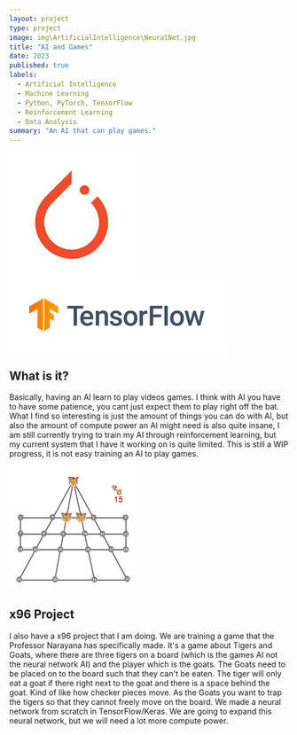 ```yaml
---
layout: project
type: project
image: img\ArtificialIntelligence\NeuralNet.jpg
title: "AI and Games"
date: 2023
published: true
labels:
  - Artificial Intelligence
  - Machine Learning
  - Python, PyTorch, TensorFlow
  - Reinforcement Learning
  - Data Analysis
summary: "An AI that can play games."
---
```


<img class="img-fluid" src="../img/ArtificialIntelligence/PyTorch.png">
<img class="img-fluid" src="../img/ArtificialIntelligence/TensorFlow.png">

## What is it?

Basically, having an AI learn to play videos games. I think with AI you have to have some patience, you cant just expect them to play right off the bat. What I find so interesting is just the amount of things you can do with AI, but also the amount of compute power an AI might need is also quite insane, I am still currently trying to train my AI through reinforcement learning, but my current system that I have it working on is quite limited. This is still a WIP progress, it is not easy training an AI to play games.

<img class="img-fluid" src="../img/ArtificialIntelligence/TigersAndGoats.png">

## x96 Project

I also have a x96 project that I am doing. We are training a game that the Professor Narayana has specifically made. It's a game about Tigers and Goats, where there are three tigers on a board (which is the games AI not the neural network AI) and the player which is the goats. The Goats need to be placed on to the board such that they can't be eaten. The tiger will only eat a goat if there right next to the goat and there is a space behind the goat. Kind of like how checker pieces move. As the Goats you want to trap the tigers so that they cannot freely move on the board. We made a neural network from scratch in TensorFlow/Keras. We are going to expand this neural network, but we will need a lot more compute power.